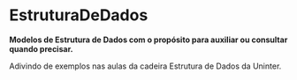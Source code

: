 # EstruturaDeDados
**Modelos de Estrutura de Dados com o propósito para auxiliar ou consultar quando precisar.**

Adivindo de exemplos nas aulas da cadeira Estrutura de Dados da Uninter.
